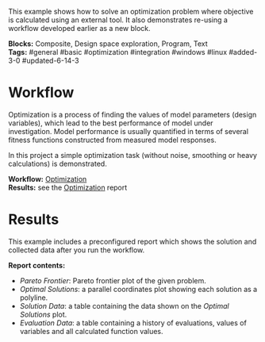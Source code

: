This example shows how to solve an optimization problem where objective is calculated using an external tool. It also demonstrates re-using a workflow developed earlier as a new block.

**Blocks:** Composite, Design space exploration, Program, Text\
**Tags:** #general #basic #optimization #integration #windows #linux #added-3-0 #updated-6-14-3


# Workflow

Optimization is a process of finding the values of model parameters (design variables), which lead to the best performance of model under investigation.
Model performance is usually quantified in terms of several fitness functions constructed from measured model responses.

In this project a simple optimization task (without noise, smoothing or heavy calculations) is demonstrated.

**Workflow:** [Optimization](./Optimization.p7wf)\
**Results:** see the [Optimization](./Optimization.p7rep) report

# Results

This example includes a preconfigured report which shows the solution and collected data after you run the workflow.

**Report contents:**

* _Pareto Frontier_: Pareto frontier plot of the given problem.
* _Optimal Solutions_: a parallel coordinates plot showing each solution as a polyline.
* _Solution Data_: a table containing the data shown on the _Optimal Solutions_ plot.
* _Evaluation Data_: a table containing a history of evaluations, values of variables and all calculated function values.
